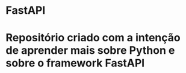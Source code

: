 # FastAPI

 # Repositório criado com a intenção de aprender mais sobre Python e sobre o framework FastAPI
